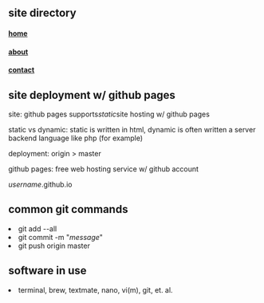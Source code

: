 <html>
<head>
        <title></title>
</head>
<body>
        <h2>site directory</h2>
        <h4><a href="index.html">home</a></h4>
        <h4><a href="about.html">about</a></h4>
        <h4><a href="contact.html">contact</a></h4>

<h2>site deployment w/ github pages</h2>
	<p>site: github pages supports<i>static</i>site hosting w/ github pages</p>
	<p>static vs dynamic: static is written in html, dynamic is often written
	a server backend language like php (for example)
	<p>deployment: origin > master</p>
	<p>github pages: free web hosting service w/ github account</p>
	<p><i>username</i>.github.io</p>
<h2>common git commands</h2>
	<li>git add --all</li>
	<li>git commit -m "<i>message</i>"</li>
	<li>git push origin master</li>
<h2>software in use</h2>
	<li>terminal, brew, textmate, nano, vi(m), git, et. al.</li>
</body>

</html>
